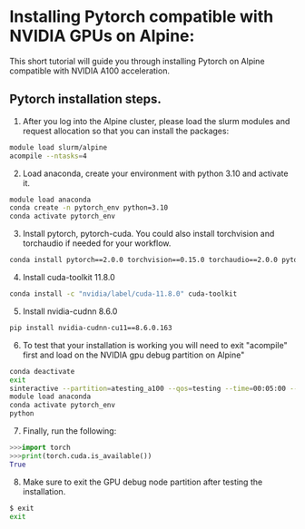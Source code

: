 Installing Pytorch compatible with NVIDIA GPUs on Alpine:
=========================================================

This short tutorial will guide you through installing Pytorch on Alpine compatible with NVIDIA A100 acceleration.

## Pytorch installation steps.

1) After you log into the Alpine cluster, please load the slurm modules and request allocation so that you can install the packages:

```bash
module load slurm/alpine 
acompile --ntasks=4 
```

2) Load anaconda, create your environment with python 3.10 and activate it.

```bash
module load anaconda
conda create -n pytorch_env python=3.10 
conda activate pytorch_env
```
3) Install pytorch, pytorch-cuda. You could also install torchvision and torchaudio if needed for your workflow.

```bash
conda install pytorch==2.0.0 torchvision==0.15.0 torchaudio==2.0.0 pytorch-cuda=11.8 -c pytorch -c nvidia 
```

4) Install cuda-toolkit 11.8.0

```bash
conda install -c "nvidia/label/cuda-11.8.0" cuda-toolkit 
```

5) Install nvidia-cudnn 8.6.0

```bash
pip install nvidia-cudnn-cu11==8.6.0.163 
```

6) To test that your installation is working you will need to exit "acompile"  first and load on the NVIDIA gpu debug partition on Alpine"

```bash
conda deactivate
exit
sinteractive --partition=atesting_a100 --qos=testing --time=00:05:00 --gres=gpu:1 --ntasks=2
module load anaconda
conda activate pytorch_env
python
```

7) Finally, run the following:

```python
>>>import torch
>>>print(torch.cuda.is_available())
True
```

8) Make sure to exit the GPU debug node partition after testing the installation.
```bash
$ exit
exit
```







